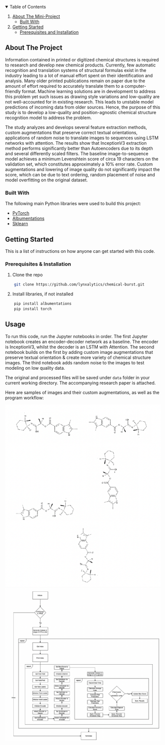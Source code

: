 <!-- TABLE OF CONTENTS -->
<details open="open">
  <summary>Table of Contents</summary>
  <ol>
    <li>
      <a href="#about-the-project">About The Mini-Project</a>
      <ul>
        <li><a href="#built-with">Built With</a></li>
      </ul>
    </li>
    <li>
      <a href="#getting-started">Getting Started</a>
      <ul>
        <li><a href="#prerequisites-and-installation">Prerequisites and Installation</a></li>
      </ul>
    </li>
  </ol>
</details>

<!-- ABOUT THE PROJECT -->
## About The Project

Information contained in printed or digitized chemical structures is required to research and develop new chemical products. Currently, few automatic recognition and translation systems of structural formulas exist in the industry leading to a lot of manual effort spent
on their identification and analysis. Many older printed publications remain on paper due to the amount of effort required to accurately translate them to a computer-friendly format. Machine learning solutions are in development to address this problem yet such issues as drawing style variations and low-quality are not well-accounted for in existing research. This leads to unstable model predictions of incoming data from older sources. Hence, the purpose of this study is to develop a low-quality and position-agnostic chemical structure
recognition model to address the problem. 

The study analyzes and develops several feature extraction methods, custom augmentations that preserve correct textual orientations,
applications of random noise to translate images to sequences using LSTM networks with attention. The results show that InceptionV3 extraction method performs significantly better than Autoencoders due to its depth and several differently scaled filters. The baseline image-to-sequence model achieves a minimum Levenshtein score of circa 19 characters on the validation set, which constitutes approximately a 10% error rate. Custom augmentations and lowering of image quality do not significantly impact the score, which can be due to text ordering, random placement of noise and model overfitting on the original dataset.

### Built With

The following main Python libraries were used to build this project:
- <a href="https://pytorch.org">PyTorch</a>
- <a href="https://albumentations.ai">Albumentations</a>
- <a href="https://scikit-learn.org">Sklearn</a>

<!-- GETTING STARTED -->
## Getting Started

This is a list of instructions on how anyone can get started with this code.

### Prerequisites & Installation

1. Clone the repo
```sh
    git clone https://github.com/lynxalytics/chemical-burst.git
```
2. Install libraries, if not installed
```sh
    pip install albumentations
    pip install torch
```

<!-- USAGE EXAMPLES -->
## Usage

To run this code, run the Jupyter notebooks in order. The first Jupyter notebook creates an encoder-decoder network as a baseline. The encoder is InceptionV3, whilst the decoder is an LSTM with Attention. The second notebook builds on the first by adding custom image augmentations that preserve textual orientation & create more variety of chemical structure images. The third notebook adds random noise to the images to test modeling on low quality data.

The original and processed files will be saved under ``data`` folder in your current working directory. The accompanying research paper is attached.

Here are samples of images and their custom augmentations, as well as the program workflow:

<img src="./data/sample-1.jpg" alt="sample data" width="1000"/>
<img src="./data/sample-2.jpg" alt="sample data" width="1000"/>
